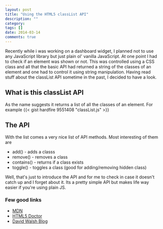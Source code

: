 ```yaml
---
layout: post
title: "Using the HTML5 classList API"
description: ""
category: 
tags: []
date: 2014-03-14
comments: true
---
```

Recently while i was working on a dashboard widget, I planned not to use any JavaScript library but just plain ol' vanilla JavaScript. At one point I had to check if an element was shown or not. This was controlled using a CSS class and all that the basic API had returned a string of the classes of an element and one had to control it using string manipulation. Having read stuff about the classList API sometime in the past, I decided to have a look.

## What is this classList API
As the name suggests it returns a list of all the classes of an element. For example
{{< gist hardfire 9551408 "classList.js" >}}

## The API
With the list comes a very nice list of API methods. Most interesting of them are

- add() - adds a classs
- remove() - removes a class
- contains() - returns if a class exists
- toggle() - toggles a class (good for adding/removing hidden class)

Well, that's just to introduce the API and for me to check in case it doesn't catch up and I forget about it. Its a pretty simple API but makes life way easier if you're using plain JS.

### Few good links
- [MDN](https://developer.mozilla.org/en-US/docs/Web/API/Element.classList)
- [HTML5 Doctor](http://html5doctor.com/the-classlist-api/)
- [David Walsh Blog](http://davidwalsh.name/classlist)
